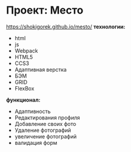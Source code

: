 # Проект: Место
<https://shokigorek.github.io/mesto/>
**технологии:**
- html
- js
- Webpack
- HTML5
- CCS3
- Адаптивная верстка
- БЭМ
- GRID
- FlexBox

**функционал:**
- Адаптивность
- Редактирования профиля
- Добавление своих фото
- Удаление фотографий
- увеличение фотографий
- валидация форм


